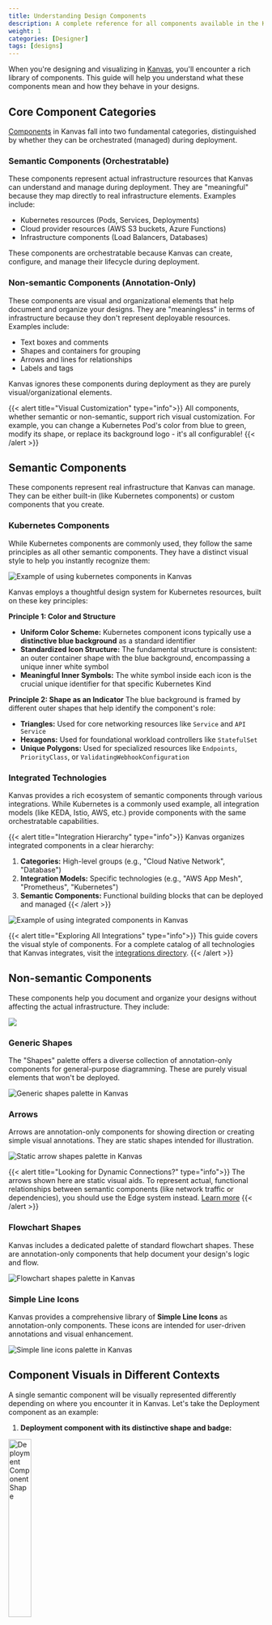 ```yaml
---
title: Understanding Design Components
description: A complete reference for all components available in the Kanvas designer.
weight: 1
categories: [Designer]
tags: [designs]
---
```


When you're designing and visualizing in [Kanvas](https://kanvas.new/), you'll encounter a rich library of components. This guide will help you understand what these components mean and how they behave in your designs.

## Core Component Categories

[Components](https://docs.meshery.io/concepts/logical/components) in Kanvas fall into two fundamental categories, distinguished by whether they can be orchestrated (managed) during deployment.

### Semantic Components (Orchestratable)
These components represent actual infrastructure resources that Kanvas can understand and manage during deployment. They are "meaningful" because they map directly to real infrastructure elements. Examples include:
- Kubernetes resources (Pods, Services, Deployments)
- Cloud provider resources (AWS S3 buckets, Azure Functions)
- Infrastructure components (Load Balancers, Databases)

These components are orchestratable because Kanvas can create, configure, and manage their lifecycle during deployment.

### Non-semantic Components (Annotation-Only)
These components are visual and organizational elements that help document and organize your designs. They are "meaningless" in terms of infrastructure because they don't represent deployable resources. Examples include:
- Text boxes and comments
- Shapes and containers for grouping
- Arrows and lines for relationships
- Labels and tags

Kanvas ignores these components during deployment as they are purely visual/organizational elements.

{{< alert title="Visual Customization" type="info">}}
All components, whether semantic or non-semantic, support rich visual customization. For example, you can change a Kubernetes Pod's color from blue to green, modify its shape, or replace its background logo - it's all configurable!
{{< /alert >}}

## Semantic Components

These components represent real infrastructure that Kanvas can manage. They can be either built-in (like Kubernetes components) or custom components that you create.

### Kubernetes Components

While Kubernetes components are commonly used, they follow the same principles as all other semantic components. They have a distinct visual style to help you instantly recognize them:

![Example of using kubernetes components in Kanvas](images/k8s_style.gif)

Kanvas employs a thoughtful design system for Kubernetes resources, built on these key principles:

**Principle 1: Color and Structure**
- **Uniform Color Scheme:** Kubernetes component icons typically use a **distinctive blue background** as a standard identifier
- **Standardized Icon Structure:** The fundamental structure is consistent: an outer container shape with the blue background, encompassing a unique inner white symbol
- **Meaningful Inner Symbols:** The white symbol inside each icon is the crucial unique identifier for that specific Kubernetes Kind

**Principle 2: Shape as an Indicator**
The blue background is framed by different outer shapes that help identify the component's role:

- **Triangles:** Used for core networking resources like `Service` and `API Service`
- **Hexagons:** Used for foundational workload controllers like `StatefulSet`
- **Unique Polygons:** Used for specialized resources like `Endpoints`, `PriorityClass`, or `ValidatingWebhookConfiguration`

### Integrated Technologies

Kanvas provides a rich ecosystem of semantic components through various integrations. While Kubernetes is a commonly used example, all integration models (like KEDA, Istio, AWS, etc.) provide components with the same orchestratable capabilities.

{{< alert title="Integration Hierarchy" type="info">}}
Kanvas organizes integrated components in a clear hierarchy:
1. **Categories:** High-level groups (e.g., "Cloud Native Network", "Database")
2. **Integration Models:** Specific technologies (e.g., "AWS App Mesh", "Prometheus", "Kubernetes")
3. **Semantic Components:** Functional building blocks that can be deployed and managed
{{< /alert >}}

![Example of using integrated components in Kanvas](images/component_style.gif)

{{< alert title="Exploring All Integrations" type="info">}}
This guide covers the visual style of components. For a complete catalog of all technologies that Kanvas integrates, visit the <a href="https://docs.meshery.io/extensions/integrations">integrations directory</a>.
{{< /alert >}}

## Non-semantic Components

These components help you document and organize your designs without affecting the actual infrastructure. They include:

![](images/shape_style.gif)

### Generic Shapes

The "Shapes" palette offers a diverse collection of annotation-only components for general-purpose diagramming. These are purely visual elements that won't be deployed.

![Generic shapes palette in Kanvas](images/shapes.png)

### Arrows

Arrows are annotation-only components for showing direction or creating simple visual annotations. They are static shapes intended for illustration.

![Static arrow shapes palette in Kanvas](images/arrows.png)

{{< alert title="Looking for Dynamic Connections?" type="info">}}
The arrows shown here are static visual aids. To represent actual, functional relationships between semantic components (like network traffic or dependencies), you should use the Edge system instead. <a href="https://docs.meshery.io/extensions/edges-shape-guide">Learn more</a>
{{< /alert >}}

### Flowchart Shapes

Kanvas includes a dedicated palette of standard flowchart shapes. These are annotation-only components that help document your design's logic and flow.

![Flowchart shapes palette in Kanvas](images/flowchart.png)

### Simple Line Icons

Kanvas provides a comprehensive library of **Simple Line Icons** as annotation-only components. These icons are intended for user-driven annotations and visual enhancement.

![Simple line icons palette in Kanvas](images/simple_line_icons.png)

## Component Visuals in Different Contexts

A single semantic component will be visually represented differently depending on where you encounter it in Kanvas. Let's take the Deployment component as an example:

1. **Deployment component with its distinctive shape and badge:**

<a href=".images/deployment-shape.png">
    <img src="images/deployment-shape.png" style="width:30%; height:auto;" alt="Deployment Component Shape">
</a>

2. **Deployment icon as it appears in a component selection panel:**

![Deployment icon in a component selection panel](images/deployment-icon.png)

3. **Deployment component as seen in a cluster resource overview:**

![Deployment component in a cluster resource overview](images/deployment-dashboard.png)